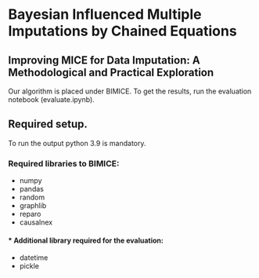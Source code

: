 # Bayesian Influenced Multiple Imputations by Chained Equations
## Improving MICE for Data Imputation: A Methodological and  Practical Exploration

Our algorithm is placed under BIMICE.
To get the results, run the evaluation notebook (evaluate.ipynb).

## Required setup.

To run the output python 3.9 is mandatory. 

### Required libraries to BIMICE:
- numpy
- pandas
- random
- graphlib
- reparo
- causalnex

#### * Additional library required for the evaluation:
- datetime
- pickle